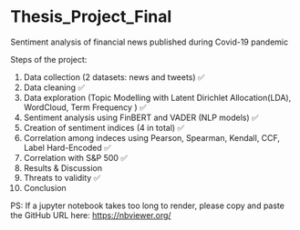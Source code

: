 # Thesis_Project_Final
Sentiment analysis of financial news published during Covid-19 pandemic

Steps of the project:  
1. Data collection (2 datasets: news and tweets) ✅
2. Data cleaning ✅
3. Data exploration (Topic Modelling with Latent Dirichlet Allocation(LDA), WordCloud, Term Frequency ) ✅
4. Sentiment analysis using FinBERT and VADER (NLP models) ✅
5. Creation of sentiment indices (4 in total) ✅
6. Correlation among indeces using Pearson, Spearman, Kendall, CCF, Label Hard-Encoded ✅
7. Correlation with S&P 500 ✅
8. Results & Discussion 
9. Threats to validity ✅
10. Conclusion


PS: If a jupyter notebook takes too long to render, please copy and paste the GitHub URL here: https://nbviewer.org/
